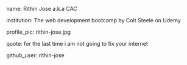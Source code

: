 name: Rithin Jose a.k.a CAC

institution: The web development bootcamp by Colt Steele on Udemy

profile_pic: rithin-jose.jpg

quote: for the last time i am not going to fix your internet

github_user: rithin-jose
